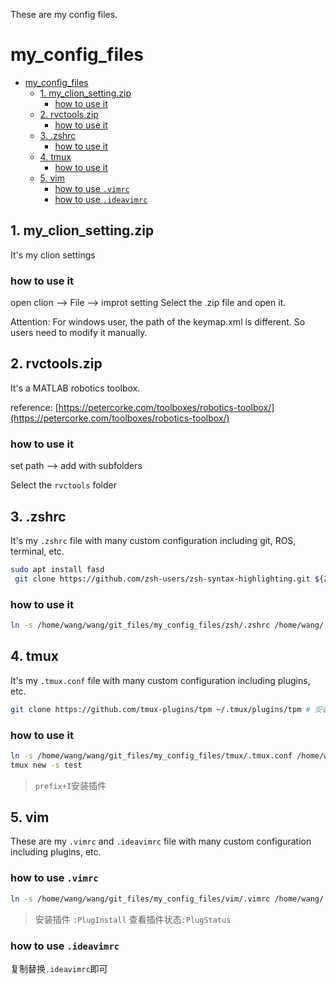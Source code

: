 These are my config files.

# my_config_files

- [my\_config\_files](#my_config_files)
  - [1. my\_clion\_setting.zip](#1-my_clion_settingzip)
    - [how to use it](#how-to-use-it)
  - [2. rvctools.zip](#2-rvctoolszip)
    - [how to use it](#how-to-use-it-1)
  - [3. .zshrc](#3-zshrc)
    - [how to use it](#how-to-use-it-2)
  - [4. tmux](#4-tmux)
    - [how to use it](#how-to-use-it-3)
  - [5. vim](#5-vim)
    - [how to use `.vimrc`](#how-to-use-vimrc)
    - [how to use `.ideavimrc`](#how-to-use-ideavimrc)


## 1. my_clion_setting.zip

It's my clion settings

### how to use it

open clion --> File --> improt setting 
Select the .zip file and open it.

Attention: For windows user, the path of the keymap.xml is different. So users need to modify it manually.

## 2. rvctools.zip

It's a MATLAB robotics toolbox.

reference: [https://petercorke.com/toolboxes/robotics-toolbox/](https://petercorke.com/toolboxes/robotics-toolbox/)

### how to use it

set path --> add with subfolders 

Select the `rvctools` folder

## 3. .zshrc

It's my `.zshrc` file with many custom configuration including git, ROS, terminal, etc.

```bash
sudo apt install fasd
 git clone https://github.com/zsh-users/zsh-syntax-highlighting.git ${ZSH_CUSTOM:-~/.oh-my-zsh/custom}/plugins/zsh-syntax-highlighting
```

### how to use it

```bash
ln -s /home/wang/wang/git_files/my_config_files/zsh/.zshrc /home/wang/.zshrc
```

## 4. tmux

It's my `.tmux.conf` file with many custom configuration including plugins, etc.

```bash
git clone https://github.com/tmux-plugins/tpm ~/.tmux/plugins/tpm # 安装插件管理器
```

### how to use it

```bash
ln -s /home/wang/wang/git_files/my_config_files/tmux/.tmux.conf /home/wang/.tmux.conf
tmux new -s test
```
> `prefix+I`安装插件


## 5. vim

These are my `.vimrc` and `.ideavimrc` file with many custom configuration including plugins, etc.

### how to use `.vimrc`

```bash
ln -s /home/wang/wang/git_files/my_config_files/vim/.vimrc /home/wang/.vimrc
```
> 安装插件 `:PlugInstall`
> 查看插件状态`:PlugStatus`

### how to use `.ideavimrc`

复制替换`.ideavimrc`即可




